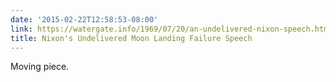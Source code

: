 ```yaml
---
date: '2015-02-22T12:58:53-08:00'
link: https://watergate.info/1969/07/20/an-undelivered-nixon-speech.html
title: Nixon's Undelivered Moon Landing Failure Speech
---
```


Moving piece.
